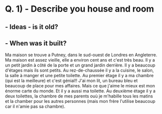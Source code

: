 # Q. 1) - Describe you house and room
 ## - Ideas - is it old?
 ##        - When was it built?

Ma maison se trouve a Putney, dans le sud-ouest de Londres en Angleterre. Ma maison est assez vieille, elle a environ cent ans et c'est très beau. Il y a un petit jardin à côté de la porte et un grand jardin derrière. Il y a beaucoup d'étages mais ils sont petits. Au rez-de-chaussée il y a la cuisine, le salon, la salle à manger et une petite toilette. Au premier étage il y a ma chambre (qui est la meilleure) et c'est génial!! J'ai mon lit, un bureau bleu et beaucoup de place pour mes affaires. Mais ce que j'aime le mieux est mon énorme carte du monde. Et il y a aussi ma toilette. Au deuxième étage il y a deux toilettes, la chambre de mes parents ouù je m'habille tous les matins et la chamber pour les autres personnes (mais mon frère l'utilise beaucoup car il n'amie pas sa chambre).
